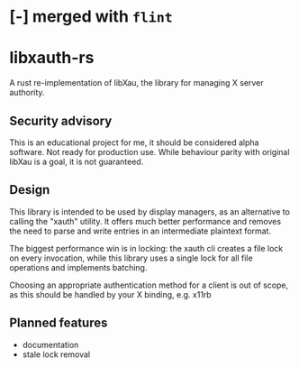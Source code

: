 # [-] merged with `flint`

# libxauth-rs

A rust re-implementation of libXau, the library for managing X server authority. 

## Security advisory

This is an educational project for me, it should be considered alpha software. Not ready for production use. While behaviour parity with original libXau is a goal, it is not guaranteed.

## Design

This library is intended to be used by display managers, as an alternative to calling the "xauth" utility.
It offers much better performance and removes the need to parse and write entries in an intermediate plaintext format.

The biggest performance win is in locking: the xauth cli creates a file lock on every invocation, while this library uses a single lock for all file operations and implements batching.

Choosing an appropriate authentication method for a client is out of scope, as this should be handled by your X binding, e.g. x11rb

## Planned features
- documentation
- stale lock removal
